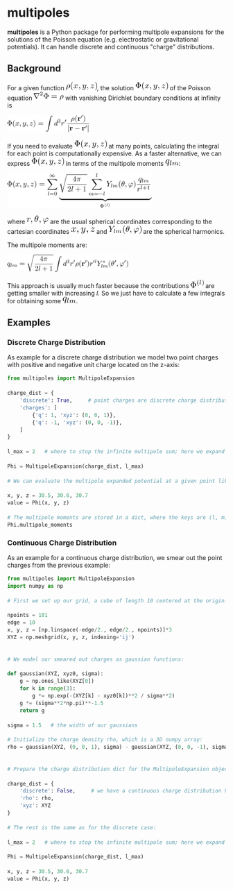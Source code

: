 
# multipoles

**multipoles** is a Python package for performing multipole expansions for the solutions of the Poisson equation (e.g. electrostatic or gravitational potentials). It can handle discrete and continuous "charge" distributions.

## Background

For a given function <img src="docs/math/rho.png" alt="rho" height="20"/>, the solution <img src="docs/math/Phi.png" alt="Phi" height="20"/> of the Poisson equation <img src="docs/math/poisson.png" alt="Poisson" height="20"/> with vanishing Dirichlet boundary conditions at infinity is

<img src="docs/math/solution.png" alt="Solution" height="40"/>

If you need to evaluate <img src="docs/math/Phi.png" alt="Phi" height="20"/> at many points, calculating the integral for each point is computationally expensive. As a faster alternative, we can express <img src="docs/math/Phi.png" alt="Phi" height="20"/> in terms of the multipole moments <img src="docs/math/qlm.png" alt="qlm" height="15"/>:

<img src="docs/math/expansion.png" alt="Expansion" height="80"/>

where <img src="docs/math/coords.png" alt="Coordinates" height="20"/> are the usual spherical coordinates corresponding to the cartesian coordinates <img src="docs/math/cartesian.png" alt="Cartesian Coordinates" height="15"/> and <img src="docs/math/Ylm.png" alt="Spherical harmonics" height="20"/> are the spherical harmonics.

The multipole moments are:

<img src="docs/math/moments.png" alt="Multipole Moments" height="40"/>

This approach is usually much faster because the contributions <img src="docs/math/contrib.png" alt="Phi" height="20"/> are getting smaller with increasing <i>l</i>. So we just have to calculate a few integrals for obtaining some <img src="docs/math/qlm.png" alt="qlm" height="15"/>.

## Examples

### Discrete Charge Distribution

As example for a discrete charge distribution we model two point charges with positive and negative unit charge located on the z-axis:

```python
from multipoles import MultipoleExpansion

charge_dist = {
    'discrete': True,     # point charges are discrete charge distributions
    'charges': [
        {'q': 1, 'xyz': (0, 0, 1)},
        {'q': -1, 'xyz': (0, 0, -1)},
    ]
}

l_max = 2   # where to stop the infinite multipole sum; here we expand up to the quadrupole (l=2)

Phi = MultipoleExpansion(charge_dist, l_max)

# We can evaluate the multipole expanded potential at a given point like this:

x, y, z = 30.5, 30.6, 30.7
value = Phi(x, y, z)

# The multipole moments are stored in a dict, where the keys are (l, m) and the values q_lm:
Phi.multipole_moments
```

### Continuous Charge Distribution

As an example for a continuous charge distribution, we smear out the point charges from the previous
example:

```python
from multipoles import MultipoleExpansion
import numpy as np

# First we set up our grid, a cube of length 10 centered at the origin:

npoints = 101
edge = 10
x, y, z = [np.linspace(-edge/2., edge/2., npoints)]*3
XYZ = np.meshgrid(x, y, z, indexing='ij')


# We model our smeared out charges as gaussian functions:

def gaussian(XYZ, xyz0, sigma):
    g = np.ones_like(XYZ[0])
    for k in range(3):
        g *= np.exp(-(XYZ[k] - xyz0[k])**2 / sigma**2)
    g *= (sigma**2*np.pi)**-1.5
    return g

sigma = 1.5   # the width of our gaussians

# Initialize the charge density rho, which is a 3D numpy array:
rho = gaussian(XYZ, (0, 0, 1), sigma) - gaussian(XYZ, (0, 0, -1), sigma)


# Prepare the charge distribution dict for the MultipoleExpansion object:

charge_dist = {
    'discrete': False,     # we have a continuous charge distribution here
    'rho': rho,
    'xyz': XYZ
}

# The rest is the same as for the discrete case:

l_max = 2   # where to stop the infinite multipole sum; here we expand up to the quadrupole (l=2)

Phi = MultipoleExpansion(charge_dist, l_max)

x, y, z = 30.5, 30.6, 30.7
value = Phi(x, y, z)
```

